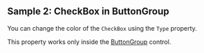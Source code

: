 ## Sample 2: CheckBox in ButtonGroup

You can change the color of the `CheckBox` using the `Type` property.

This property works only inside the [ButtonGroup](/docs/controls/bootstrap/ButtonGroup/{branch}) control.  